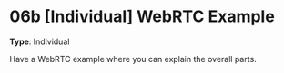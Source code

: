# 06b [Individual] WebRTC Example

**Type**: Individual

Have a WebRTC example where you can explain the overall parts.
